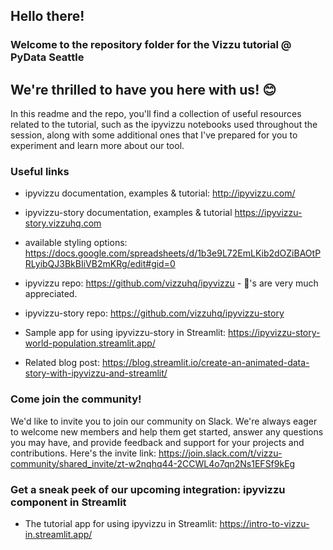 ## Hello there!
### Welcome to the repository folder for the Vizzu tutorial @ PyData Seattle
## We're thrilled to have you here with us! :blush:

In this readme and the repo, you'll find a collection of useful resources related to the tutorial, such as the ipyvizzu notebooks used throughout the session, along with some additional ones that I've prepared for you to experiment and learn more about our tool.

### Useful links
- ipyvizzu documentation, examples & tutorial: http://ipyvizzu.com/ 
- ipyvizzu-story documentation, examples & tutorial https://ipyvizzu-story.vizzuhq.com
- available styling options: https://docs.google.com/spreadsheets/d/1b3e9L72EmLKib2dOZiBAOtPRLyibQJ3BkBIiVB2mKRg/edit#gid=0

- ipyvizzu repo: https://github.com/vizzuhq/ipyvizzu - :star2:'s are very much appreciated.
- ipyvizzu-story repo: https://github.com/vizzuhq/ipyvizzu-story

- Sample app for using ipyvizzu-story in Streamlit: https://ipyvizzu-story-world-population.streamlit.app/
- Related blog post: https://blog.streamlit.io/create-an-animated-data-story-with-ipyvizzu-and-streamlit/

### Come join the community!
We'd like to invite you to join our community on Slack. We're always eager to welcome new members and help them get started, answer any questions you may have, and provide feedback and support for your projects and contributions. Here's the invite link: https://join.slack.com/t/vizzu-community/shared_invite/zt-w2nqhq44-2CCWL4o7qn2Ns1EFSf9kEg

### Get a sneak peek of our upcoming integration: ipyvizzu component in Streamlit
- The tutorial app for using ipyvizzu in Streamlit: https://intro-to-vizzu-in.streamlit.app/